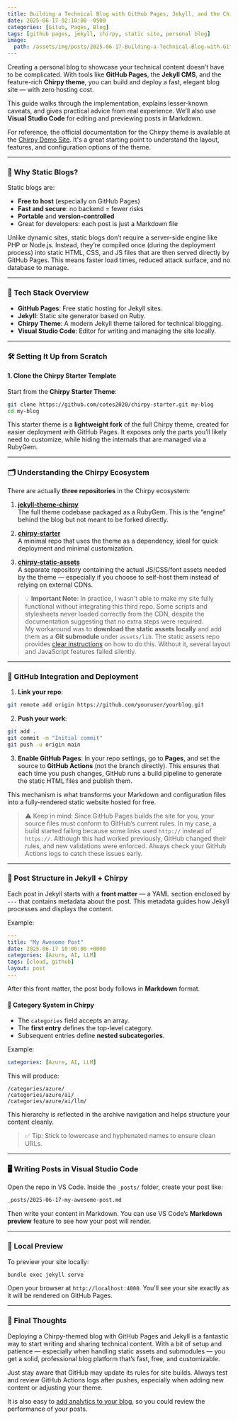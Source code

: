 ```yaml
---
title: Building a Technical Blog with GitHub Pages, Jekyll, and the Chirpy Theme
date: 2025-06-17 02:10:00 -0500
categories: [Gitub, Pages, Blog]
tags: [github pages, jekyll, chirpy, static site, personal blog]
image:
  path: /assets/img/posts/2025-06-17-Building-a-Technical-Blog-with-GitHub-Pages-Jekyll-and-the-Chirpy-Theme.png
---
```

Creating a personal blog to showcase your technical content doesn’t have to be complicated. With tools like **GitHub Pages**, the **Jekyll CMS**, and the feature-rich **Chirpy theme**, you can build and deploy a fast, elegant blog site — with zero hosting cost.

This guide walks through the implementation, explains lesser-known caveats, and gives practical advice from real experience. We’ll also use **Visual Studio Code** for editing and previewing posts in Markdown.

For reference, the official documentation for the Chirpy theme is available at the [Chirpy Demo Site](https://cotes2020.github.io/chirpy-demo/). It's a great starting point to understand the layout, features, and configuration options of the theme.

---

### 🚀 Why Static Blogs?

Static blogs are:

- **Free to host** (especially on GitHub Pages)
- **Fast and secure**: no backend = fewer risks
- **Portable** and **version-controlled**
- Great for developers: each post is just a Markdown file

Unlike dynamic sites, static blogs don’t require a server-side engine like PHP or Node.js. Instead, they’re compiled once (during the deployment process) into static HTML, CSS, and JS files that are then served directly by GitHub Pages. This means faster load times, reduced attack surface, and no database to manage.

---

### 🧱 Tech Stack Overview

- **GitHub Pages**: Free static hosting for Jekyll sites.
- **Jekyll**: Static site generator based on Ruby.
- **Chirpy Theme**: A modern Jekyll theme tailored for technical blogging.
- **Visual Studio Code**: Editor for writing and managing the site locally.

---

### 🛠 Setting It Up from Scratch

#### 1. Clone the Chirpy Starter Template

Start from the **Chirpy Starter Theme**:

```bash
git clone https://github.com/cotes2020/chirpy-starter.git my-blog
cd my-blog
```

This starter theme is a **lightweight fork** of the full Chirpy theme, created for easier deployment with GitHub Pages. It exposes only the parts you’ll likely need to customize, while hiding the internals that are managed via a RubyGem.

---

### 🗂 Understanding the Chirpy Ecosystem

There are actually **three repositories** in the Chirpy ecosystem:

1. **[jekyll-theme-chirpy](https://github.com/cotes2020/jekyll-theme-chirpy)**  
   The full theme codebase packaged as a RubyGem. This is the “engine” behind the blog but not meant to be forked directly.

2. **[chirpy-starter](https://github.com/cotes2020/chirpy-starter)**  
   A minimal repo that uses the theme as a dependency, ideal for quick deployment and minimal customization.

3. **[chirpy-static-assets](https://github.com/cotes2020/chirpy-static-assets)**  
   A separate repository containing the actual JS/CSS/font assets needed by the theme — especially if you choose to self-host them instead of relying on external CDNs.

> 💡 **Important Note**: In practice, I wasn't able to make my site fully functional without integrating this third repo. Some scripts and stylesheets never loaded correctly from the CDN, despite the documentation suggesting that no extra steps were required.  
> My workaround was to **download the static assets locally** and add them as a **Git submodule** under `assets/lib`. The static assets repo provides [clear instructions](https://github.com/cotes2020/chirpy-static-assets#readme) on how to do this. Without it, several layout and JavaScript features failed silently.

---

### 🔧 GitHub Integration and Deployment

1. **Link your repo**:

```bash
git remote add origin https://github.com/youruser/yourblog.git
```

2. **Push your work**:

```bash
git add .
git commit -m "Initial commit"
git push -u origin main
```

3. **Enable GitHub Pages**: In your repo settings, go to **Pages**, and set the source to **GitHub Actions** (not the branch directly). This ensures that each time you push changes, GitHub runs a build pipeline to generate the static HTML files and publish them.

This mechanism is what transforms your Markdown and configuration files into a fully-rendered static website hosted for free.

> ⚠️ Keep in mind: Since GitHub Pages builds the site for you, your source files must conform to GitHub’s current rules. In my case, a build started failing because some links used `http://` instead of `https://`. Although this had worked previously, GitHub changed their rules, and new validations were enforced. Always check your GitHub Actions logs to catch these issues early.

---

### 📝 Post Structure in Jekyll + Chirpy

Each post in Jekyll starts with a **front matter** — a YAML section enclosed by `---` that contains metadata about the post. This metadata guides how Jekyll processes and displays the content.

Example:

```yaml
---
title: "My Awesome Post"
date: 2025-06-17 10:00:00 +0000
categories: [Azure, AI, LLM]
tags: [cloud, github]
layout: post
---
```

After this front matter, the post body follows in **Markdown** format.

#### 🧭 Category System in Chirpy

- The `categories` field accepts an array.
- The **first entry** defines the top-level category.
- Subsequent entries define **nested subcategories**.

Example:

```yaml
categories: [Azure, AI, LLM]
```

This will produce:

```
/categories/azure/
/categories/azure/ai/
/categories/azure/ai/llm/
```

This hierarchy is reflected in the archive navigation and helps structure your content cleanly.

> ✅ Tip: Stick to lowercase and hyphenated names to ensure clean URLs.

---

### 🖥 Writing Posts in Visual Studio Code

Open the repo in VS Code. Inside the `_posts/` folder, create your post like:

```bash
_posts/2025-06-17-my-awesome-post.md
```

Then write your content in Markdown. You can use VS Code’s **Markdown preview** feature to see how your post will render.

---

### 🔁 Local Preview

To preview your site locally:

```bash
bundle exec jekyll serve
```

Open your browser at `http://localhost:4000`. You’ll see your site exactly as it will be rendered on GitHub Pages.

---

### 💬 Final Thoughts

Deploying a Chirpy-themed blog with GitHub Pages and Jekyll is a fantastic way to start writing and sharing technical content. With a bit of setup and patience — especially when handling static assets and submodules — you get a solid, professional blog platform that’s fast, free, and customizable.

Just stay aware that GitHub may update its rules for site builds. Always test and review GitHub Actions logs after pushes, especially when adding new content or adjusting your theme.

It is also easy to [add analytics to your blog](https://blog.warnov.com/posts/Integrating-Google-Analytics-Into-Jekyll-Blog-On-Github-Pages-copy/), so you could review the performance of your posts.
